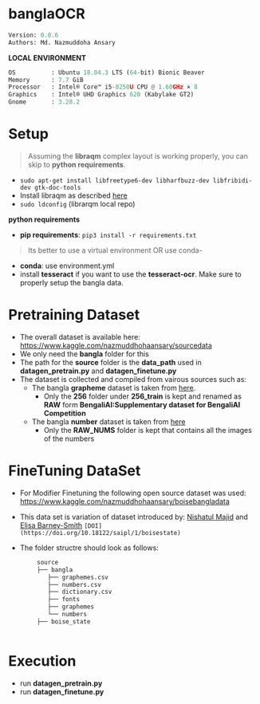 # banglaOCR

```python
Version: 0.0.6     
Authors: Md. Nazmuddoha Ansary 
```

**LOCAL ENVIRONMENT**  
```python
OS          : Ubuntu 18.04.3 LTS (64-bit) Bionic Beaver        
Memory      : 7.7 GiB  
Processor   : Intel® Core™ i5-8250U CPU @ 1.60GHz × 8    
Graphics    : Intel® UHD Graphics 620 (Kabylake GT2)  
Gnome       : 3.28.2  
```
# Setup
>Assuming the **libraqm** complex layout is working properly, you can skip to **python requirements**. 
*  ```sudo apt-get install libfreetype6-dev libharfbuzz-dev libfribidi-dev gtk-doc-tools```
* Install libraqm as described [here](https://github.com/HOST-Oman/libraqm)
* ```sudo ldconfig``` (librarqm local repo)

**python requirements**
* **pip requirements**: ```pip3 install -r requirements.txt``` 
> Its better to use a virtual environment 
OR use conda-
* **conda**: use environment.yml
* install **tesseract** if you want to use the **tesseract-ocr**. Make sure to properly setup the bangla data. 

# Pretraining Dataset
* The overall dataset is available here: https://www.kaggle.com/nazmuddhohaansary/sourcedata
* We only need the **bangla** folder for this
* The path for the **source** folder is the **data_path** used in **datagen_pretrain.py** and **datagen_finetune.py**
* The dataset is collected and compiled from vairous sources such as:
    * The bangla **grapheme** dataset is taken from [here](https://www.kaggle.com/pestipeti/bengali-quick-eda/#data). 
        * Only the **256** folder under **256_train** is kept and renamed as **RAW** form **BengaliAI:Supplementary dataset for BengaliAI Competition**
    * The bangla **number** dataset is taken from [here](https://www.kaggle.com/nazmuddhohaansary/banglasymbols) 
        * Only the **RAW_NUMS** folder is kept that contains all the images of the numbers

# FineTuning DataSet

* For Modifier Finetuning the following open source dataset was used: https://www.kaggle.com/nazmuddhohaansary/boisebangladata
* This data set is variation of dataset introduced by:
[Nishatul Majid](https://orcid.org/0000-0001-5445-5252) and [Elisa Barney-Smith](https://orcid.org/0000-0003-2039-3844)
```[DOI](https://doi.org/10.18122/saipl/1/boisestate)```


* The folder structre should look as follows:

```python
        source
        ├── bangla
           ├── graphemes.csv
           ├── numbers.csv
           ├── dictionary.csv
           ├── fonts
           ├── graphemes
           └── numbers
        ├── boise_state
            
```
# Execution
* run **datagen_pretrain.py**
* run **datagen_finetune.py**